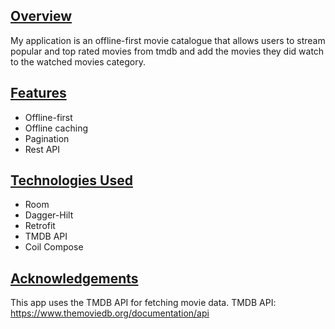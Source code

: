 ## [Overview](#overview)

My application is an offline-first movie catalogue that allows users to stream popular and top rated movies from tmdb and add the movies they did watch to the watched movies category.

## [Features](#features)

- Offline-first
- Offline caching
- Pagination
- Rest API


## [Technologies Used](#technologiesused)

- Room
- Dagger-Hilt
- Retrofit
- TMDB API
- Coil Compose
  
## [Acknowledgements](#acknowledgements)

This app uses the TMDB API for fetching movie data.
TMDB API: https://www.themoviedb.org/documentation/api


